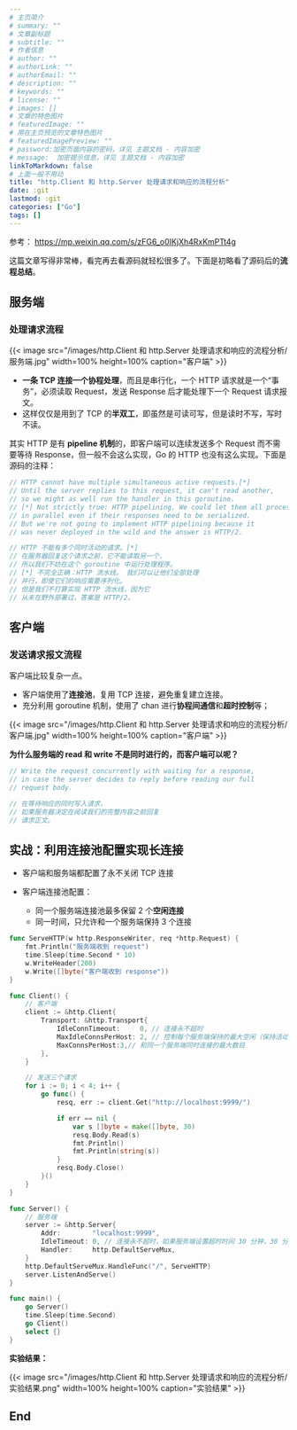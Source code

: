 ```yaml
---
# 主页简介
# summary: ""
# 文章副标题
# subtitle: ""
# 作者信息
# author: ""
# authorLink: ""
# authorEmail: ""
# description: ""
# keywords: ""
# license: ""
# images: []
# 文章的特色图片
# featuredImage: ""
# 用在主页预览的文章特色图片
# featuredImagePreview: ""
# password:加密页面内容的密码，详见 主题文档 - 内容加密
# message:  加密提示信息，详见 主题文档 - 内容加密
linkToMarkdown: false
# 上面一般不用动
title: "http.Client 和 http.Server 处理请求和响应的流程分析"
date: :git
lastmod: :git
categories: ["Go"]
tags: []
---
```


参考： https://mp.weixin.qq.com/s/zFG6_o0IKjXh4RxKmPTt4g

这篇文章写得非常棒，看完再去看源码就轻松很多了。下面是初略看了源码后的**流程总结**。

## 服务端

### 处理请求流程

{{< image src="/images/http.Client 和 http.Server 处理请求和响应的流程分析/服务端.jpg" width=100% height=100% caption="客户端" >}}

* **一条 TCP 连接一个协程处理**，而且是串行化，一个 HTTP 请求就是一个“事务”，必须读取 Request，发送 Response 后才能处理下一个 Request 请求报文。    
* 这样仅仅是用到了 TCP 的**半双工**，即虽然是可读可写，但是读时不写，写时不读。

其实 HTTP 是有 **pipeline 机制**的，即客户端可以连续发送多个 Request 而不需要等待 Response，但一般不会这么实现，Go 的 HTTP 也没有这么实现。下面是源码的注释：

```go
// HTTP cannot have multiple simultaneous active requests.[*]
// Until the server replies to this request, it can't read another,
// so we might as well run the handler in this goroutine.
// [*] Not strictly true: HTTP pipelining. We could let them all process
// in parallel even if their responses need to be serialized.
// But we're not going to implement HTTP pipelining because it
// was never deployed in the wild and the answer is HTTP/2.

// HTTP 不能有多个同时活动的请求。[*]
// 在服务器回复这个请求之前，它不能读取另一个，
// 所以我们不妨在这个 goroutine 中运行处理程序。
// [*] 不完全正确：HTTP 流水线。 我们可以让他们全部处理
// 并行，即使它们的响应需要序列化。
// 但是我们不打算实现 HTTP 流水线，因为它
// 从未在野外部署过，答案是 HTTP/2。
```

## 客户端

### 发送请求报文流程

客户端比较复杂一点。

* 客户端使用了**连接池**，复用 TCP 连接，避免重复建立连接。  
* 充分利用 goroutine 机制，使用了 chan 进行**协程间通信**和**超时控制**等；

{{< image src="/images/http.Client 和 http.Server 处理请求和响应的流程分析/客户端.jpg" width=100% height=100% caption="客户端" >}}

**为什么服务端的 read 和 write 不是同时进行的，而客户端可以呢？**

```go
// Write the request concurrently with waiting for a response,
// in case the server decides to reply before reading our full
// request body.

// 在等待响应的同时写入请求，
// 如果服务器决定在阅读我们的完整内容之前回复
// 请求正文。
```

## 实战：利用连接池配置实现长连接

* 客户端和服务端都配置了永不关闭 TCP 连接  

* 客户端连接池配置：    
  * 同一个服务端连接池最多保留 2 个**空闲连接**   
  * 同一时间，只允许和一个服务端保持 3 个连接  

```go
func ServeHTTP(w http.ResponseWriter, req *http.Request) {
	fmt.Println("服务端收到 request")
	time.Sleep(time.Second * 10)
	w.WriteHeader(200)
	w.Write([]byte("客户端收到 response"))
}

func Client() {
	// 客户端
	client := &http.Client{
		Transport: &http.Transport{
			IdleConnTimeout:     0, // 连接永不超时
			MaxIdleConnsPerHost: 2, // 控制每个服务端保持的最大空闲（保持活动）连接数
			MaxConnsPerHost:3,// 和同一个服务端同时连接的最大数目
		},
	}

	// 发送三个请求
	for i := 0; i < 4; i++ {
		go func() {
			resq, err := client.Get("http://localhost:9999/")

			if err == nil {
				var s []byte = make([]byte, 30)
				resq.Body.Read(s)
				fmt.Println()
				fmt.Println(string(s))
			}
			resq.Body.Close()
		}()
	}
}

func Server() {
	// 服务端
	server := &http.Server{
		Addr:        "localhost:9999",
		IdleTimeout: 0, // 连接永不超时，如果服务端设置超时时间 30 分钟，30 分钟内没有新的报文，服务端会主动关闭连接。
		Handler:     http.DefaultServeMux,
	}
	http.DefaultServeMux.HandleFunc("/", ServeHTTP)
	server.ListenAndServe()
}

func main() {
	go Server()
	time.Sleep(time.Second)
	go Client()
	select {}
}
```

**实验结果：**

{{< image src="/images/http.Client 和 http.Server 处理请求和响应的流程分析/实验结果.png" width=100% height=100% caption="实验结果" >}}

## End

